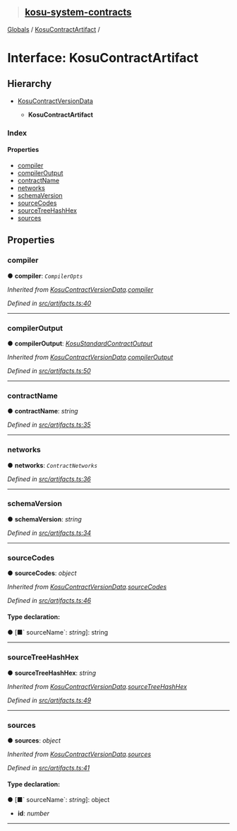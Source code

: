 > ## [kosu-system-contracts](../README.md)

[Globals](../globals.md) / [KosuContractArtifact](kosucontractartifact.md) /

# Interface: KosuContractArtifact

## Hierarchy

-   [KosuContractVersionData](kosucontractversiondata.md)

    -   **KosuContractArtifact**

### Index

#### Properties

-   [compiler](kosucontractartifact.md#compiler)
-   [compilerOutput](kosucontractartifact.md#compileroutput)
-   [contractName](kosucontractartifact.md#contractname)
-   [networks](kosucontractartifact.md#networks)
-   [schemaVersion](kosucontractartifact.md#schemaversion)
-   [sourceCodes](kosucontractartifact.md#sourcecodes)
-   [sourceTreeHashHex](kosucontractartifact.md#sourcetreehashhex)
-   [sources](kosucontractartifact.md#sources)

## Properties

### compiler

● **compiler**: _`CompilerOpts`_

_Inherited from [KosuContractVersionData](kosucontractversiondata.md).[compiler](kosucontractversiondata.md#compiler)_

_Defined in [src/artifacts.ts:40](url)_

---

### compilerOutput

● **compilerOutput**: _[KosuStandardContractOutput](kosustandardcontractoutput.md)_

_Inherited from [KosuContractVersionData](kosucontractversiondata.md).[compilerOutput](kosucontractversiondata.md#compileroutput)_

_Defined in [src/artifacts.ts:50](url)_

---

### contractName

● **contractName**: _string_

_Defined in [src/artifacts.ts:35](url)_

---

### networks

● **networks**: _`ContractNetworks`_

_Defined in [src/artifacts.ts:36](url)_

---

### schemaVersion

● **schemaVersion**: _string_

_Defined in [src/artifacts.ts:34](url)_

---

### sourceCodes

● **sourceCodes**: _object_

_Inherited from [KosuContractVersionData](kosucontractversiondata.md).[sourceCodes](kosucontractversiondata.md#sourcecodes)_

_Defined in [src/artifacts.ts:46](url)_

#### Type declaration:

● \[■&#x60; sourceName&#x60;: _string_\]: string

---

### sourceTreeHashHex

● **sourceTreeHashHex**: _string_

_Inherited from [KosuContractVersionData](kosucontractversiondata.md).[sourceTreeHashHex](kosucontractversiondata.md#sourcetreehashhex)_

_Defined in [src/artifacts.ts:49](url)_

---

### sources

● **sources**: _object_

_Inherited from [KosuContractVersionData](kosucontractversiondata.md).[sources](kosucontractversiondata.md#sources)_

_Defined in [src/artifacts.ts:41](url)_

#### Type declaration:

● \[■&#x60; sourceName&#x60;: _string_\]: object

-   **id**: _number_

---
